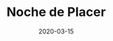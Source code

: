 ---
layout: release
title: "Noche de Placer"
date: 2020-03-15
duracion: "3:42"
description: "feat Batista y Hannes B."
image: /assets/images/r-noche-de-placer.jpg
spotify: https://open.spotify.com/intl-es/track/6wJ7zxpvMnnGn8g0Smfx3U?si=d7a515fa03314288
apple_music: https://music.apple.com/us/album/noche-de-placer-feat-batista-hannes-b-single/1507145059
youtube_music: https://music.youtube.com/watch?v=BBUBPk2uAcY&si=WKl2gaGYnSH-WkYg
---
